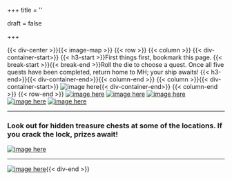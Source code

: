+++
title = ''

draft = false


+++

{{< div-center >}}{{< image-map >}}
{{< row >}}
{{< column >}}
{{< div-container-start>}} {{< h3-start >}}First things first, bookmark this page. {{< break-start >}}{{< break-end >}}Roll the die to choose a quest. Once all five quests have been completed, return home to MH; your ship awaits! {{< h3-end>}}{{< div-container-end>}}{{< column-end >}}
{{< column >}}{{< div-container-start>}} 
![image here](../images/dice.png#center){{< div-container-end>}}
{{< column-end >}}
{{< row-end >}}
[![image here](../images/explorer-1.png#center)](../explorer-1)
[![image here](../images/explorer-2.png#center)](../explorer-2)
[![image here](../images/explorer-3.png#center)](../explorer-3)
[![image here](../images/explorer-4.png#center)](../explorer-4)
[![image here](../images/explorer-5.png#center)](../explorer-5)

___

### Look out for hidden treasure chests at some of the locations. If you crack the lock, prizes await!
 [![image here](../images/chest-3.png#center)](../easter)

___

[![image here](../images/lost-icon.png#center)](../lost){{< div-end >}}